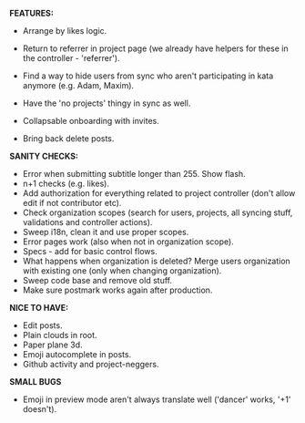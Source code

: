 __FEATURES:__
 * Arrange by likes logic.
 
 * Return to referrer in project page (we already have helpers for these in the controller - 'referrer').
 * Find a way to hide users from sync who aren't participating in kata anymore (e.g. Adam, Maxim).
 * Have the 'no projects' thingy in sync as well.
 * Collapsable onboarding with invites.
 * Bring back delete posts.
 
__SANITY CHECKS:__
 * Error when submitting subtitle longer than 255. Show flash.
 * n+1 checks (e.g. likes).
 * Add authorization for everything related to project controller (don't allow edit if not contributor etc).
 * Check organization scopes (search for users, projects, all syncing stuff, validations and controller actions).
 * Sweep i18n, clean it and use proper scopes.
 * Error pages work (also when not in organization scope).
 * Specs - add for basic control flows.
 * What happens when organization is deleted? Merge users organization with existing one (only when changing organization).
 * Sweep code base and remove old stuff.
 * Make sure postmark works again after production.
 
__NICE TO HAVE:__
 * Edit posts.
 * Plain clouds in root.
 * Paper plane 3d.
 * Emoji autocomplete in posts.
 * Github activity and project-neggers.
 
 __SMALL BUGS__
 * Emoji in preview mode aren't always translate well ('dancer' works, '+1' doesn't).
